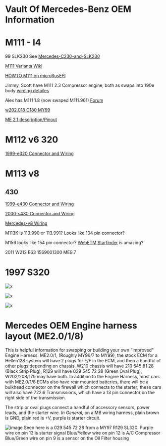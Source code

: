 # Vault Of Mercedes-Benz OEM Information

# M111 - I4

99 SLK230 See [Mercedes-C230-and-SLK230](Mercedes-C230-and-SLK230)

[M111 Variants Wiki](https://en.wikipedia.org/wiki/Mercedes-Benz_M111_engine)

[HOWTO M111 on microRusEFI](HOWTO-M111-on-microRusEFI)

Jimmy, Scott have M111 2.3 Compressor engine, both as swaps into 190e body [wireing detailes](https://docs.google.com/spreadsheets/d/1I-lZKRajTiEGFUXdZpXEtKF2pymlOo-lPahy3cLMnl4)

Alex has M111 1.8 (now swaped M111.961) 
[Forum](https://rusefi.com/forum/viewtopic.php?f=2&t=1700)

[w202.018 C180 MY99](OEM-Docs/Mercedes/w202c180m111wiring4.pdf)

[ME 2.1 description/Pinout](OEM-Docs/Mercedes/motronic.pdf)
# M112 v6 320

[1999-e320 Connector and Wiring](1999-e320)


# M113 v8
## 430

[1999-e430 Connector and Wiring](1999-e430)

[2000-s430 Connector and Wiring](2000-s430)

[Mercedes-v8 Wiring](Mercedes-v8)


M113K is 113.990 or 113.991? Looks like 134 pin connector?

M156 looks like 154 pin connector? [WebETM Starfinder](http://benz.ehost.tj/) is amazing?

2011 W212 E63 1569001300 ME9.7

# 1997 S320

![x](OEM-Docs/Mercedes/1997_s320_1.png)

![x](OEM-Docs/Mercedes/1997_s320_2.png)

![x](OEM-Docs/Mercedes/1997_s320_3.png)

# Mercedes OEM Engine harness layout (ME2.0/1/8)

This is helpful information for swapping or building your own "improved" Engine Harness.
ME2.0/1, (Roughly MY96/7 to MY99), the stock ECM for a Hellen128 system will have 2 plugs for E/F in the ECM, and then a handful of other plugs depending on chassis.
W210 chassis will have 210 545 81 28 (Black Strip Plug), R129 will have 029 545 72 28 (Green Oval Plug), W202/208/170 may have both. In addition to the Engine Harness, most cars with ME2.0/1/8 ECMs also have rear mounted batteries, there will be a bulkhead connector on the firewall which connects to the starter; these cars will also have 722.6 Transmissions, which have a 13 pin connector on the right side of the transmission.

The strip or oval plugs connect a handful of accessory sensors, power leads, and the starter wire. *In General*, on a MB wiring harness, plain brown is GND, plain red is +V, purple is starter circuit. 

![image](https://user-images.githubusercontent.com/17059674/177897778-0f450933-71eb-48d5-97cb-81741f11061e.png)
Seen here is a 029 545 72 28 from a MY97 R129 SL320. 
Purple wire on pin 13 is starter signal
Blue/Yellow wire on pin 12 is A/C Compressor
Blue/Green wire on pin 9 is a sensor on the Oil Filter housing

